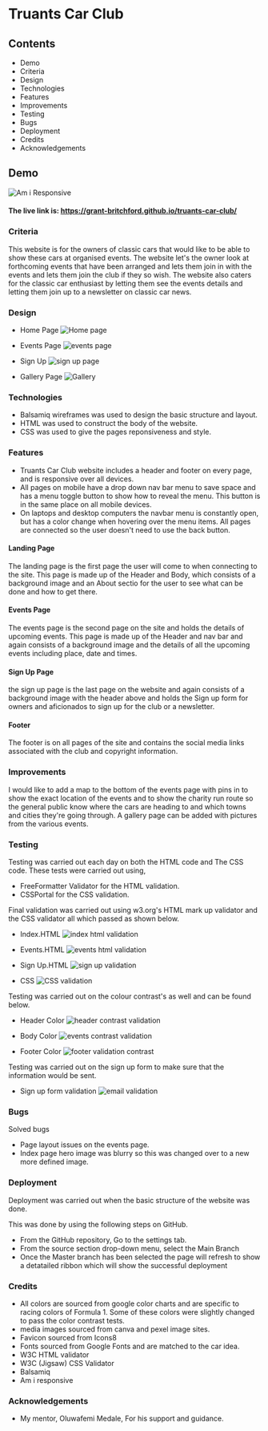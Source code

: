 # Truants Car Club

## Contents
- Demo
- Criteria
- Design
- Technologies
- Features
- Improvements
- Testing
- Bugs
- Deployment
- Credits
- Acknowledgements

## Demo

![Am i Responsive](https://github.com/grant-britchford/truants-car-club/assets/145594323/3264c11e-421a-4c6a-8a84-9f6bcc39308d)

#### The live link is: <https://grant-britchford.github.io/truants-car-club/>

### Criteria

This website is for the owners of classic cars that would like to be able to show these cars at organised events.
The website let's the owner look at forthcoming events that have been arranged and lets them join in with the events and
lets them join the club if they so wish. The website also caters for the classic car enthusiast by letting them see the events details
and letting them join up to a newsletter on classic car news.


### Design

- Home Page
![Home page](https://github.com/grant-britchford/truants-car-club/assets/145594323/c7190cab-4e06-44de-b82a-bc53c259b682)

- Events Page
![events page](https://github.com/grant-britchford/truants-car-club/assets/145594323/63930334-b386-4741-a6aa-dbf8b2c4f8b5)

- Sign Up
![sign up page](https://github.com/grant-britchford/truants-car-club/assets/145594323/f1c4a058-147d-4546-ab5a-003395bc5319)

- Gallery Page
![Gallery](https://github.com/grant-britchford/truants-car-club/assets/145594323/e4af0bf4-f1b7-487d-b59f-fface6d9b9b3)

### Technologies
- Balsamiq wireframes was used to design the basic structure and layout.
- HTML was used to construct the body of the website.
- CSS was used to give the pages reponsiveness and style.

### Features

- Truants Car Club website includes a header and footer on every page, and is responsive over all devices.
- All pages on mobile have a drop down nav bar menu to save space and has a menu toggle button to show how to reveal the menu. This button is in the same place on all mobile devices.
- On laptops and desktop computers the navbar menu is constantly open, but has a color change when hovering over the menu items. All pages are connected so the user doesn't need to use the back button.

#### Landing Page

The landing page is the first page the user will come to when connecting to the site. This page is made up of the Header and Body, which consists of a background image and an About sectio for the user to see what can be done and how to get there.

#### Events Page

The events page is the second page on the site and holds the details of upcoming events. This page is made up of the Header and nav bar and again consists of a background image and the details of all the upcoming events including place, date and times.

#### Sign Up Page

the sign up page is the last page on the website and again consists of a background image with the header above and holds the Sign up form for owners and aficionados to sign up for the club or a newsletter.

#### Footer

The footer is on all pages of the site and contains the social media links associated with the club and copyright information.

### Improvements

I would like to add a map to the bottom of the events page with pins in to show the exact location of the events and to show the charity run route so the general public know where the cars are heading to and which towns and cities they're going through.
A gallery page can be added with pictures from the various events.

### Testing

Testing was carried out each day on both the HTML code and The CSS code. These tests were carried out using,

- FreeFormatter Validator for the HTML validation.
- CSSPortal for the CSS validation.

Final validation was carried out using w3.org's HTML mark up validator and the CSS validator all which passed as shown below.

- Index.HTML
![index html validation](https://github.com/grant-britchford/truants-car-club/assets/145594323/f0b21635-bee6-4e57-839a-9f14a75d8333)

- Events.HTML
![events html validation](https://github.com/grant-britchford/truants-car-club/assets/145594323/4f6a491b-9a3d-4f8f-a530-1208e7809fc7)

- Sign Up.HTML
![sign up validation](https://github.com/grant-britchford/truants-car-club/assets/145594323/d3fab2fb-7cd2-4030-9ad0-2fc29ff8801a)

- CSS
![CSS validation](https://github.com/grant-britchford/truants-car-club/assets/145594323/2b4f64ce-ab38-47ed-b73c-ce072ca3bd1c)

Testing was carried out on the colour contrast's as well and can be found below.

- Header Color
![header contrast validation](https://github.com/grant-britchford/truants-car-club/assets/145594323/175dd734-5753-48e1-a72e-aebc41f28fc9)

- Body Color
![events contrast validation](https://github.com/grant-britchford/truants-car-club/assets/145594323/b47b1e35-1596-470b-80e2-c95b10b58dee)

- Footer Color
![footer validation contrast](https://github.com/grant-britchford/truants-car-club/assets/145594323/8acc9197-b65a-417e-aeb2-f4037fd1a87e)

Testing was carried out on the sign up form to make sure that the information would be sent.

- Sign up form validation
![email validation](https://github.com/grant-britchford/truants-car-club/assets/145594323/1484517f-f440-4d62-97b2-af7d5f66e213)

### Bugs

Solved bugs

- Page layout issues on the events page.
- Index page hero image was blurry so this was changed over to a new more defined image.

### Deployment

Deployment was carried out when the basic structure of the website was done. 

This was done by using the following steps on GitHub.

- From the GitHub repository, Go to the settings tab.
- From the source section drop-down menu, select the Main Branch
- Once the Master branch has been selected the page will refresh to show a detatailed ribbon which will show the successful deployment

### Credits

- All colors are sourced from google color charts and are specific to racing colors of Formula 1. Some of these colors were slightly changed to pass the color contrast tests.
- media images sourced from canva and pexel image sites.
- Favicon sourced from Icons8
- Fonts sourced from Google Fonts and are matched to the car idea.
- W3C HTML validator
- W3C (Jigsaw) CSS Validator
- Balsamiq
- Am i responsive

### Acknowledgements

- My mentor, Oluwafemi Medale, For his support and guidance.


